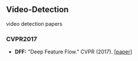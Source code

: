 ## Video-Detection
video detection papers

### CVPR2017
* **DFF:** "Deep Feature Flow." CVPR (2017). [[paper](https://arxiv.org/abs/1611.07715)]
